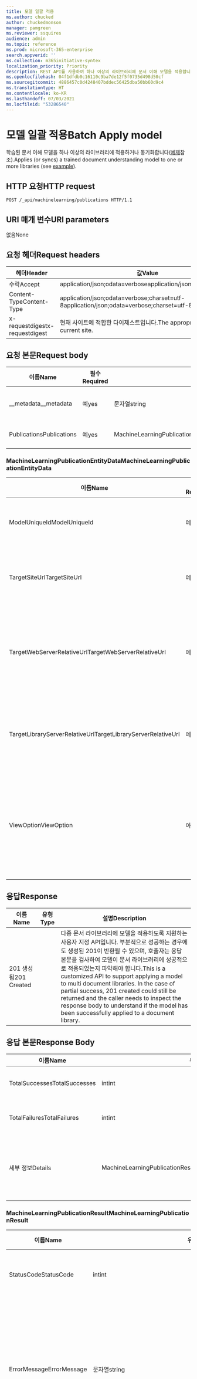 ```yaml
---
title: 모델 일괄 적용
ms.author: chucked
author: chuckedmonson
manager: pamgreen
ms.reviewer: ssquires
audience: admin
ms.topic: reference
ms.prod: microsoft-365-enterprise
search.appverid: ''
ms.collection: m365initiative-syntex
localization_priority: Priority
description: REST API를 사용하여 하나 이상의 라이브러리에 문서 이해 모델을 적용합니다.
ms.openlocfilehash: 04f1dfdb0c16110c9ba7de12f5f0735d498d50cf
ms.sourcegitcommit: 4886457c0d4248407bddec56425dba50bb60d9c4
ms.translationtype: HT
ms.contentlocale: ko-KR
ms.lasthandoff: 07/03/2021
ms.locfileid: "53286540"
---
```

# <a name="batch-apply-model"></a><span data-ttu-id="4e63c-103">모델 일괄 적용</span><span class="sxs-lookup"><span data-stu-id="4e63c-103">Batch Apply model</span></span>

<span data-ttu-id="4e63c-104">학습된 문서 이해 모델을 하나 이상의 라이브러리에 적용하거나 동기화합니다([예제](rest-applymodel-method.md#examples)참조).</span><span class="sxs-lookup"><span data-stu-id="4e63c-104">Applies (or syncs) a trained document understanding model to one or more libraries (see [example](rest-applymodel-method.md#examples)).</span></span>

## <a name="http-request"></a><span data-ttu-id="4e63c-105">HTTP 요청</span><span class="sxs-lookup"><span data-stu-id="4e63c-105">HTTP request</span></span>

```HTTP
POST /_api/machinelearning/publications HTTP/1.1
```

## <a name="uri-parameters"></a><span data-ttu-id="4e63c-106">URI 매개 변수</span><span class="sxs-lookup"><span data-stu-id="4e63c-106">URI parameters</span></span>

<span data-ttu-id="4e63c-107">없음</span><span class="sxs-lookup"><span data-stu-id="4e63c-107">None</span></span>

## <a name="request-headers"></a><span data-ttu-id="4e63c-108">요청 헤더</span><span class="sxs-lookup"><span data-stu-id="4e63c-108">Request headers</span></span>

| <span data-ttu-id="4e63c-109">헤더</span><span class="sxs-lookup"><span data-stu-id="4e63c-109">Header</span></span> | <span data-ttu-id="4e63c-110">값</span><span class="sxs-lookup"><span data-stu-id="4e63c-110">Value</span></span> |
|--------|-------|
|<span data-ttu-id="4e63c-111">수락</span><span class="sxs-lookup"><span data-stu-id="4e63c-111">Accept</span></span>|<span data-ttu-id="4e63c-112">application/json;odata=verbose</span><span class="sxs-lookup"><span data-stu-id="4e63c-112">application/json;odata=verbose</span></span>|
|<span data-ttu-id="4e63c-113">Content-Type</span><span class="sxs-lookup"><span data-stu-id="4e63c-113">Content-Type</span></span>|<span data-ttu-id="4e63c-114">application/json;odata=verbose;charset=utf-8</span><span class="sxs-lookup"><span data-stu-id="4e63c-114">application/json;odata=verbose;charset=utf-8</span></span>|
|<span data-ttu-id="4e63c-115">x-requestdigest</span><span class="sxs-lookup"><span data-stu-id="4e63c-115">x-requestdigest</span></span>|<span data-ttu-id="4e63c-116">현재 사이트에 적합한 다이제스트입니다.</span><span class="sxs-lookup"><span data-stu-id="4e63c-116">The appropriate digest for current site.</span></span>|

## <a name="request-body"></a><span data-ttu-id="4e63c-117">요청 본문</span><span class="sxs-lookup"><span data-stu-id="4e63c-117">Request body</span></span>

| <span data-ttu-id="4e63c-118">이름</span><span class="sxs-lookup"><span data-stu-id="4e63c-118">Name</span></span> | <span data-ttu-id="4e63c-119">필수</span><span class="sxs-lookup"><span data-stu-id="4e63c-119">Required</span></span> | <span data-ttu-id="4e63c-120">유형</span><span class="sxs-lookup"><span data-stu-id="4e63c-120">Type</span></span> | <span data-ttu-id="4e63c-121">설명</span><span class="sxs-lookup"><span data-stu-id="4e63c-121">Description</span></span> |
|--------|-------|--------|------------|
|<span data-ttu-id="4e63c-122">__metadata</span><span class="sxs-lookup"><span data-stu-id="4e63c-122">__metadata</span></span>|<span data-ttu-id="4e63c-123">예</span><span class="sxs-lookup"><span data-stu-id="4e63c-123">yes</span></span>|<span data-ttu-id="4e63c-124">문자열</span><span class="sxs-lookup"><span data-stu-id="4e63c-124">string</span></span>|<span data-ttu-id="4e63c-125">SPO에 개체 메타를 설정합니다.</span><span class="sxs-lookup"><span data-stu-id="4e63c-125">Set the object meta on the SPO.</span></span> <span data-ttu-id="4e63c-126">항상 {“type”: “Microsoft.Office.Server.ContentCenter.SPMachineLearningPublicationsEntityData”} 값을 사용합니다.</span><span class="sxs-lookup"><span data-stu-id="4e63c-126">Always use the value: {"type": "Microsoft.Office.Server.ContentCenter.SPMachineLearningPublicationsEntityData"}.</span></span>|
|<span data-ttu-id="4e63c-127">Publications</span><span class="sxs-lookup"><span data-stu-id="4e63c-127">Publications</span></span>|<span data-ttu-id="4e63c-128">예</span><span class="sxs-lookup"><span data-stu-id="4e63c-128">yes</span></span>|<span data-ttu-id="4e63c-129">MachineLearningPublicationEntityData[]</span><span class="sxs-lookup"><span data-stu-id="4e63c-129">MachineLearningPublicationEntityData[]</span></span>|<span data-ttu-id="4e63c-130">각각 모델 및 대상 문서 라이브러리를 지정하는 MachineLearningPublicationEntityData의 컬렉션입니다.</span><span class="sxs-lookup"><span data-stu-id="4e63c-130">The collection of MachineLearningPublicationEntityData each of which specifies the model and target document library.</span></span>|

### <a name="machinelearningpublicationentitydata"></a><span data-ttu-id="4e63c-131">MachineLearningPublicationEntityData</span><span class="sxs-lookup"><span data-stu-id="4e63c-131">MachineLearningPublicationEntityData</span></span>

| <span data-ttu-id="4e63c-132">이름</span><span class="sxs-lookup"><span data-stu-id="4e63c-132">Name</span></span> | <span data-ttu-id="4e63c-133">필수</span><span class="sxs-lookup"><span data-stu-id="4e63c-133">Required</span></span> | <span data-ttu-id="4e63c-134">유형</span><span class="sxs-lookup"><span data-stu-id="4e63c-134">Type</span></span> | <span data-ttu-id="4e63c-135">설명</span><span class="sxs-lookup"><span data-stu-id="4e63c-135">Description</span></span> |
|--------|-------|--------|------------|
|<span data-ttu-id="4e63c-136">ModelUniqueId</span><span class="sxs-lookup"><span data-stu-id="4e63c-136">ModelUniqueId</span></span>|<span data-ttu-id="4e63c-137">예</span><span class="sxs-lookup"><span data-stu-id="4e63c-137">yes</span></span>|<span data-ttu-id="4e63c-138">문자열</span><span class="sxs-lookup"><span data-stu-id="4e63c-138">string</span></span>|<span data-ttu-id="4e63c-139">모델 파일의 고유 ID입니다.</span><span class="sxs-lookup"><span data-stu-id="4e63c-139">The unique ID of the model file.</span></span>|
|<span data-ttu-id="4e63c-140">TargetSiteUrl</span><span class="sxs-lookup"><span data-stu-id="4e63c-140">TargetSiteUrl</span></span>|<span data-ttu-id="4e63c-141">예</span><span class="sxs-lookup"><span data-stu-id="4e63c-141">yes</span></span>|<span data-ttu-id="4e63c-142">문자열</span><span class="sxs-lookup"><span data-stu-id="4e63c-142">string</span></span>|<span data-ttu-id="4e63c-143">대상 라이브러리 사이트의 전체 URL입니다.</span><span class="sxs-lookup"><span data-stu-id="4e63c-143">The full URL of the target library site.</span></span>|
|<span data-ttu-id="4e63c-144">TargetWebServerRelativeUrl</span><span class="sxs-lookup"><span data-stu-id="4e63c-144">TargetWebServerRelativeUrl</span></span>|<span data-ttu-id="4e63c-145">예</span><span class="sxs-lookup"><span data-stu-id="4e63c-145">yes</span></span>|<span data-ttu-id="4e63c-146">문자열</span><span class="sxs-lookup"><span data-stu-id="4e63c-146">string</span></span>|<span data-ttu-id="4e63c-147">대상 라이브러리에 대한 웹의 서버 상대 URL입니다.</span><span class="sxs-lookup"><span data-stu-id="4e63c-147">The server relative URL of the web for the target library.</span></span>|
|<span data-ttu-id="4e63c-148">TargetLibraryServerRelativeUrl</span><span class="sxs-lookup"><span data-stu-id="4e63c-148">TargetLibraryServerRelativeUrl</span></span>|<span data-ttu-id="4e63c-149">예</span><span class="sxs-lookup"><span data-stu-id="4e63c-149">yes</span></span>|<span data-ttu-id="4e63c-150">문자열</span><span class="sxs-lookup"><span data-stu-id="4e63c-150">string</span></span>|<span data-ttu-id="4e63c-151">대상 라이브러리의 서버 상대 URL입니다.</span><span class="sxs-lookup"><span data-stu-id="4e63c-151">The server relative URL of the target library.</span></span>|
|<span data-ttu-id="4e63c-152">ViewOption</span><span class="sxs-lookup"><span data-stu-id="4e63c-152">ViewOption</span></span>|<span data-ttu-id="4e63c-153">아니요</span><span class="sxs-lookup"><span data-stu-id="4e63c-153">no</span></span>|<span data-ttu-id="4e63c-154">문자열</span><span class="sxs-lookup"><span data-stu-id="4e63c-154">string</span></span>|<span data-ttu-id="4e63c-155">새 모델 뷰를 라이브러리 기본값으로 설정할지 여부를 지정합니다.</span><span class="sxs-lookup"><span data-stu-id="4e63c-155">Specifies whether to set new model view as the library default.</span></span>|

## <a name="response"></a><span data-ttu-id="4e63c-156">응답</span><span class="sxs-lookup"><span data-stu-id="4e63c-156">Response</span></span>

| <span data-ttu-id="4e63c-157">이름</span><span class="sxs-lookup"><span data-stu-id="4e63c-157">Name</span></span>   | <span data-ttu-id="4e63c-158">유형</span><span class="sxs-lookup"><span data-stu-id="4e63c-158">Type</span></span>  | <span data-ttu-id="4e63c-159">설명</span><span class="sxs-lookup"><span data-stu-id="4e63c-159">Description</span></span>|
|--------|-------|------------|
|<span data-ttu-id="4e63c-160">201 생성됨</span><span class="sxs-lookup"><span data-stu-id="4e63c-160">201 Created</span></span>||<span data-ttu-id="4e63c-p102">다중 문서 라이브러리에 모델을 적용하도록 지원하는 사용자 지정 API입니다. 부분적으로 성공하는 경우에도 생성된 201이 반환될 수 있으며, 호출자는 응답 본문을 검사하여 모델이 문서 라이브러리에 성공적으로 적용되었는지 파악해야 합니다.</span><span class="sxs-lookup"><span data-stu-id="4e63c-p102">This is a customized API to support applying a model to multi document libraries. In the case of partial success, 201 created could still be returned and the caller needs to inspect the response body to understand if the model has been successfully applied to a document library.</span></span>|

## <a name="response-body"></a><span data-ttu-id="4e63c-163">응답 본문</span><span class="sxs-lookup"><span data-stu-id="4e63c-163">Response Body</span></span>

| <span data-ttu-id="4e63c-164">이름</span><span class="sxs-lookup"><span data-stu-id="4e63c-164">Name</span></span>   | <span data-ttu-id="4e63c-165">유형</span><span class="sxs-lookup"><span data-stu-id="4e63c-165">Type</span></span>  | <span data-ttu-id="4e63c-166">설명</span><span class="sxs-lookup"><span data-stu-id="4e63c-166">Description</span></span>|
|--------|-------|------------|
|<span data-ttu-id="4e63c-167">TotalSuccesses</span><span class="sxs-lookup"><span data-stu-id="4e63c-167">TotalSuccesses</span></span>|<span data-ttu-id="4e63c-168">int</span><span class="sxs-lookup"><span data-stu-id="4e63c-168">int</span></span>|<span data-ttu-id="4e63c-169">문서 라이브러리에 성공적으로 적용된 모델의 총수입니다.</span><span class="sxs-lookup"><span data-stu-id="4e63c-169">The total number of a model being successfully applied to a document library.</span></span>|
|<span data-ttu-id="4e63c-170">TotalFailures</span><span class="sxs-lookup"><span data-stu-id="4e63c-170">TotalFailures</span></span>|<span data-ttu-id="4e63c-171">int</span><span class="sxs-lookup"><span data-stu-id="4e63c-171">int</span></span>|<span data-ttu-id="4e63c-172">문서 라이브러리에 적용되지 못한 모델의 총수입니다.</span><span class="sxs-lookup"><span data-stu-id="4e63c-172">The total number of a model failing to be applied to a document library.</span></span>|
|<span data-ttu-id="4e63c-173">세부 정보</span><span class="sxs-lookup"><span data-stu-id="4e63c-173">Details</span></span>|<span data-ttu-id="4e63c-174">MachineLearningPublicationResult[]</span><span class="sxs-lookup"><span data-stu-id="4e63c-174">MachineLearningPublicationResult[]</span></span>|<span data-ttu-id="4e63c-175">각각 문서 라이브러리에 모델을 적용한 자세한 결과를 지정하는 MachineLearningPublicationResult의 컬렉션입니다.</span><span class="sxs-lookup"><span data-stu-id="4e63c-175">The collection of MachineLearningPublicationResult each of which specifies the detailed result of applying the model to the document library.</span></span>|

### <a name="machinelearningpublicationresult"></a><span data-ttu-id="4e63c-176">MachineLearningPublicationResult</span><span class="sxs-lookup"><span data-stu-id="4e63c-176">MachineLearningPublicationResult</span></span>

| <span data-ttu-id="4e63c-177">이름</span><span class="sxs-lookup"><span data-stu-id="4e63c-177">Name</span></span>   | <span data-ttu-id="4e63c-178">유형</span><span class="sxs-lookup"><span data-stu-id="4e63c-178">Type</span></span>  | <span data-ttu-id="4e63c-179">설명</span><span class="sxs-lookup"><span data-stu-id="4e63c-179">Description</span></span>|
|--------|-------|------------|
|<span data-ttu-id="4e63c-180">StatusCode</span><span class="sxs-lookup"><span data-stu-id="4e63c-180">StatusCode</span></span>|<span data-ttu-id="4e63c-181">int</span><span class="sxs-lookup"><span data-stu-id="4e63c-181">int</span></span>|<span data-ttu-id="4e63c-182">HTTP 상태 코드입니다.</span><span class="sxs-lookup"><span data-stu-id="4e63c-182">The HTTP status code.</span></span>|
|<span data-ttu-id="4e63c-183">ErrorMessage</span><span class="sxs-lookup"><span data-stu-id="4e63c-183">ErrorMessage</span></span>|<span data-ttu-id="4e63c-184">문자열</span><span class="sxs-lookup"><span data-stu-id="4e63c-184">string</span></span>|<span data-ttu-id="4e63c-185">문서 라이브러리에 모델을 적용할 때 무엇이 잘못되었는지 알려 주는 오류 메시지입니다.</span><span class="sxs-lookup"><span data-stu-id="4e63c-185">The error message which tells what's wrong when apply the model to the document library.</span></span>|
|<span data-ttu-id="4e63c-186">Publication</span><span class="sxs-lookup"><span data-stu-id="4e63c-186">Publication</span></span>|<span data-ttu-id="4e63c-187">MachineLearningPublicationEntityData</span><span class="sxs-lookup"><span data-stu-id="4e63c-187">MachineLearningPublicationEntityData</span></span>|<span data-ttu-id="4e63c-188">모델 정보 및 대상 문서 라이브러리를 지정합니다.</span><span class="sxs-lookup"><span data-stu-id="4e63c-188">It specifies the model info and the target document library.</span></span>| 

### <a name="machinelearningpublicationentitydata"></a><span data-ttu-id="4e63c-189">MachineLearningPublicationEntityData</span><span class="sxs-lookup"><span data-stu-id="4e63c-189">MachineLearningPublicationEntityData</span></span>

| <span data-ttu-id="4e63c-190">이름</span><span class="sxs-lookup"><span data-stu-id="4e63c-190">Name</span></span> | <span data-ttu-id="4e63c-191">유형</span><span class="sxs-lookup"><span data-stu-id="4e63c-191">Type</span></span> | <span data-ttu-id="4e63c-192">설명</span><span class="sxs-lookup"><span data-stu-id="4e63c-192">Description</span></span> |
|--------|--------|------------|
|<span data-ttu-id="4e63c-193">ModelUniqueId</span><span class="sxs-lookup"><span data-stu-id="4e63c-193">ModelUniqueId</span></span>|<span data-ttu-id="4e63c-194">문자열</span><span class="sxs-lookup"><span data-stu-id="4e63c-194">string</span></span>|<span data-ttu-id="4e63c-195">모델 파일의 고유 ID입니다.</span><span class="sxs-lookup"><span data-stu-id="4e63c-195">The unique ID of the model file.</span></span>|
|<span data-ttu-id="4e63c-196">TargetSiteUrl</span><span class="sxs-lookup"><span data-stu-id="4e63c-196">TargetSiteUrl</span></span>|<span data-ttu-id="4e63c-197">문자열</span><span class="sxs-lookup"><span data-stu-id="4e63c-197">string</span></span>|<span data-ttu-id="4e63c-198">대상 라이브러리 사이트의 전체 URL입니다.</span><span class="sxs-lookup"><span data-stu-id="4e63c-198">The full URL of the target library site.</span></span>|
|<span data-ttu-id="4e63c-199">TargetWebServerRelativeUrl</span><span class="sxs-lookup"><span data-stu-id="4e63c-199">TargetWebServerRelativeUrl</span></span>|<span data-ttu-id="4e63c-200">문자열</span><span class="sxs-lookup"><span data-stu-id="4e63c-200">string</span></span>|<span data-ttu-id="4e63c-201">대상 라이브러리에 대한 웹의 서버 상대 URL입니다.</span><span class="sxs-lookup"><span data-stu-id="4e63c-201">The server relative URL of the web for the target library.</span></span>|
|<span data-ttu-id="4e63c-202">TargetLibraryServerRelativeUrl</span><span class="sxs-lookup"><span data-stu-id="4e63c-202">TargetLibraryServerRelativeUrl</span></span>|<span data-ttu-id="4e63c-203">문자열</span><span class="sxs-lookup"><span data-stu-id="4e63c-203">string</span></span>|<span data-ttu-id="4e63c-204">대상 라이브러리의 서버 상대 URL입니다.</span><span class="sxs-lookup"><span data-stu-id="4e63c-204">The server relative URL of the target library.</span></span>|

## <a name="examples"></a><span data-ttu-id="4e63c-205">예제</span><span class="sxs-lookup"><span data-stu-id="4e63c-205">Examples</span></span>

### <a name="apply-a-model-to-the-contracts-document-library-in-the-repository-site"></a><span data-ttu-id="4e63c-206">리포지토리 사이트의 계약 문서 라이브러리에 모델 적용</span><span class="sxs-lookup"><span data-stu-id="4e63c-206">Apply a model to the contracts document library in the repository site</span></span>

<span data-ttu-id="4e63c-207">이 샘플에서는 Contoso 계약 문서 이해 모델의 ID가 `7645e69d-21fb-4a24-a17a-9bdfa7cb63dc`입니다.</span><span class="sxs-lookup"><span data-stu-id="4e63c-207">In this sample, the ID of the Contoso Contract document understanding model is `7645e69d-21fb-4a24-a17a-9bdfa7cb63dc`.</span></span>

#### <a name="sample-request"></a><span data-ttu-id="4e63c-208">샘플 요청</span><span class="sxs-lookup"><span data-stu-id="4e63c-208">Sample request</span></span>

```HTTP
{
    "__metadata": {
        "type": "Microsoft.Office.Server.ContentCenter.SPMachineLearningPublicationsEntityData"
    },
    "Publications": {
        "results": [
            {
                "ModelUniqueId": "7645e69d-21fb-4a24-a17a-9bdfa7cb63dc",
                "TargetSiteUrl": "https://contoso.sharepoint.com/sites/repository/",
                "TargetWebServerRelativeUrl": "/sites/repository",
                "TargetLibraryServerRelativeUrl": "/sites/repository/contracts",
                "ViewOption": "NewViewAsDefault"
            }
        ]
    }
}
```


#### <a name="sample-response"></a><span data-ttu-id="4e63c-209">샘플 응답</span><span class="sxs-lookup"><span data-stu-id="4e63c-209">Sample response</span></span>

<span data-ttu-id="4e63c-210">응답 내 TotalFailures 및 TotalSuccesses는 지정된 라이브러리에 모델을 적용하지 못한 횟수와 성공적으로 적용한 횟수를 나타냅니다.</span><span class="sxs-lookup"><span data-stu-id="4e63c-210">In the response, TotalFailures and TotalSuccesses refers to the number of failures and successes of the model being applies to the specified libraries.</span></span>

<span data-ttu-id="4e63c-211">**상태 코드:** 201</span><span class="sxs-lookup"><span data-stu-id="4e63c-211">**Status code:** 201</span></span>

```JSON
{
    "Details": [
        {
            "ErrorMessage": null,
            "Publication": {
                "ModelUniqueId": "7645e69d-21fb-4a24-a17a-9bdfa7cb63dc",
                "TargetSiteUrl": "https://contoso.sharepoint.com/sites/repository/",
                "TargetWebServerRelativeUrl": "/sites/repository",
                "TargetLibraryServerRelativeUrl": "/sites/repository/contracts",
                "ViewOption": "NewViewAsDefault"
            },
            "StatusCode": 201
        }
    ],
    "TotalFailures": 0,
    "TotalSuccesses": 1
}
```

## <a name="see-also"></a><span data-ttu-id="4e63c-212">참고 항목</span><span class="sxs-lookup"><span data-stu-id="4e63c-212">See also</span></span>

[<span data-ttu-id="4e63c-213">Syntex 문서 이해 모델 REST API</span><span class="sxs-lookup"><span data-stu-id="4e63c-213">Syntex document understanding model REST API</span></span>](syntex-model-rest-api.md)
